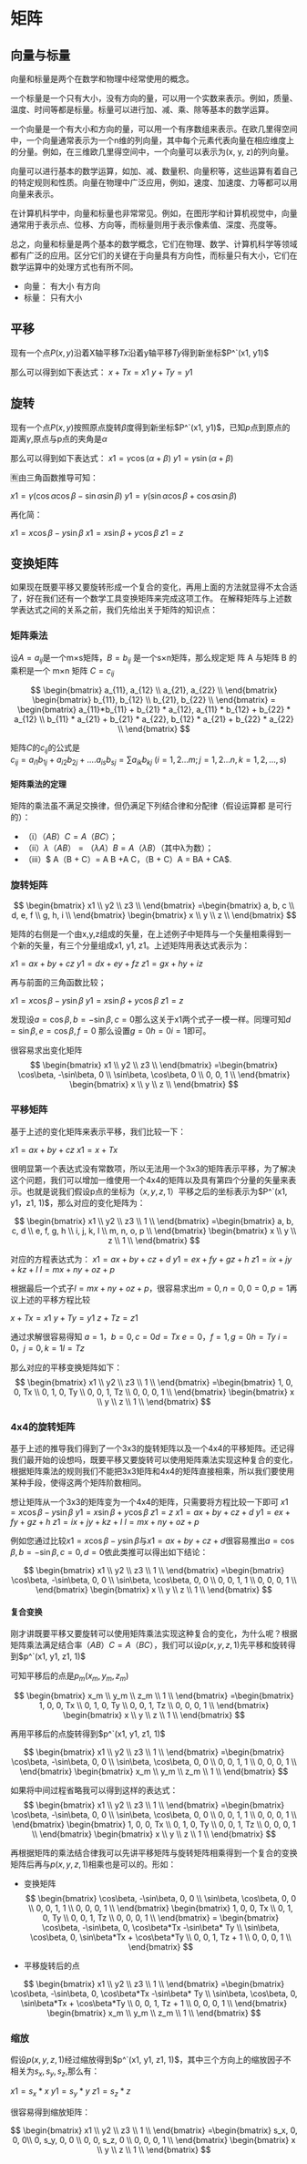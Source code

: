 # 矩阵

## 向量与标量

向量和标量是两个在数学和物理中经常使用的概念。

一个标量是一个只有大小，没有方向的量，可以用一个实数来表示。例如，质量、温度、时间等都是标量。标量可以进行加、减、乘、除等基本的数学运算。

一个向量是一个有大小和方向的量，可以用一个有序数组来表示。在欧几里得空间中，一个向量通常表示为一个n维的列向量，其中每个元素代表向量在相应维度上的分量。例如，在三维欧几里得空间中，一个向量可以表示为(x, y, z)的列向量。

向量可以进行基本的数学运算，如加、减、数量积、向量积等，这些运算有着自己的特定规则和性质。向量在物理中广泛应用，例如，速度、加速度、力等都可以用向量来表示。

在计算机科学中，向量和标量也非常常见。例如，在图形学和计算机视觉中，向量通常用于表示点、位移、方向等，而标量则用于表示像素值、深度、亮度等。

总之，向量和标量是两个基本的数学概念，它们在物理、数学、计算机科学等领域都有广泛的应用。区分它们的关键在于向量具有方向性，而标量只有大小，它们在数学运算中的处理方式也有所不同。

- 向量： 有大小 有方向
- 标量： 只有大小

## 平移
现有一个点$P(x, y)$沿着X轴平移$Tx$沿着y轴平移$Ty$得到新坐标$P^`(x1, y1)$

那么可以得到如下表达式：
$x + Tx = x1$
$y + Ty = y1$

## 旋转
现有一个点$P(x, y)$按照原点旋转$\beta$度得到新坐标$P^`(x1, y1)$，已知$p$点到原点的距离$\gamma$,原点与p点的夹角是$\alpha$

那么可以得到如下表达式：
$x1 = \gamma\cos(\alpha + \beta)$
$y1 = \gamma\sin(\alpha + \beta)$

🈶由三角函数推导可知：

$x1 = \gamma(\cos\alpha\cos\beta - \sin\alpha\sin\beta)$
$y1 = \gamma(\sin\alpha\cos\beta + \cos\alpha\sin\beta)$

再化简：

$x1 = x\cos\beta - y\sin\beta$
$x1 = x\sin\beta + y\cos\beta$
$z1 = z$



## 变换矩阵

如果现在既要平移又要旋转形成一个复合的变化，再用上面的方法就显得不太合适了，好在我们还有一个数学工具变换矩阵来完成这项工作。
在解释矩阵与上述数学表达式之间的关系之前，我们先给出关于矩阵的知识点：

### 矩阵乘法

设$A=a_{ij}$是一个m×s矩阵，$B=b_{ij}$ 是一个s×n矩阵，那么规定矩
阵 A 与矩阵 B 的乘积是一个 m×n 矩阵 $C =c_{ij}$

$$
\begin{bmatrix}
 a_{11}, a_{12} \\
 a_{21}, a_{22} \\
 \end{bmatrix}
 \begin{bmatrix}
 b_{11}, b_{12} \\
 b_{21}, b_{22} \\
 \end{bmatrix} 
 = \begin{bmatrix}
 a_{11}*b_{11} + b_{21} * a_{12}, a_{11} * b_{12} + b_{22} *  a_{12} \\
 b_{11} * a_{21} + b_{21} * a_{22}, b_{12} * a_{21} + b_{22} * a_{22} \\
 \end{bmatrix}
$$

矩阵$C$的$c_{ij}$的公式是 \
$c_{ij} = a_{i1}b_{1j}+a_{i2}b_{2j}+....a_{is}b_{sj} = \displaystyle\sum a_{ik}b_{kj} \ (i = 1, 2 ... m; j = 1, 2 ... n, k = 1, 2, ..., s)$ 

#### 矩阵乘法的定理

矩阵的乘法虽不满足交换律，但仍满足下列结合律和分配律（假设运算都 是可行的）： 
- （i）$（A B）C = A（B C）$； 
- （ii）$λ（A B）=（λA）B = A（λB）$（其中λ为数）； 
- （iii）$ A（B + C）= A B +A C，（B + C）A = BA + CA$.

### 旋转矩阵

$$
\begin{bmatrix}
 x1 \\
 y2 \\
 z3 \\
 \end{bmatrix}
 =\begin{bmatrix}
 a, b, c \\
 d, e, f \\
 g, h, i \\
 \end{bmatrix} 
  \begin{bmatrix}
 x \\
 y \\
 z \\
 \end{bmatrix}
$$

矩阵的右侧是一个由x,y,z组成的矢量，在上述例子中矩阵与一个矢量相乘得到一个新的矢量，有三个分量组成x1, y1, z1。上述矩阵用表达式表示为：

$x1 = ax + by + cz$
$y1 = dx + ey + fz$
$z1 = gx + hy + iz$

再与前面的三角函数比较；

$x1 = x\cos\beta - y\sin\beta$
$y1 = x\sin\beta + y\cos\beta$
$z1 = z$

发现设$a = \cos\beta, b = -\sin\beta, c = 0$那么这关于x1两个式子一模一样。同理可知$d = \sin\beta, e = \cos\beta, f = 0$ 那么设置$g = 0 h = 0 i = 1$即可。

很容易求出变化矩阵
$$
\begin{bmatrix}
 x1 \\
 y2 \\
 z3 \\
 \end{bmatrix}
 =\begin{bmatrix}
 \cos\beta, -\sin\beta, 0 \\
 \sin\beta, \cos\beta, 0 \\
 0, 0, 1 \\
 \end{bmatrix} 
  \begin{bmatrix}
 x \\
 y \\
 z \\
 \end{bmatrix}
$$


### 平移矩阵

基于上述的变化矩阵来表示平移，我们比较一下：

$x1 = ax + by + cz$
$x1 = x + Tx$

很明显第一个表达式没有常数项，所以无法用一个3x3的矩阵表示平移，为了解决这个问题，我们可以增加一维使用一个4x4的矩阵以及具有第四个分量的矢量来表示。也就是说我们假设p点的坐标为$（x,y,z,1）$平移之后的坐标表示为$P^`(x1, y1，z1, 1)$，那么对应的变化矩阵为：

$$
\begin{bmatrix}
 x1 \\
 y2 \\
 z3 \\
 1 \\ 
 \end{bmatrix}
 =\begin{bmatrix}
 a, b, c, d \\
 e, f, g, h \\
 i, j, k, l \\
 m, n, o, p \\
 \end{bmatrix} 
  \begin{bmatrix}
 x \\
 y \\
 z \\
 1 \\
 \end{bmatrix}
$$

对应的方程表达式为：
$x1 = ax + by + cz + d$
$y1 = ex + fy + gz + h$
$z1 = ix + jy + kz + l$
$l = mx + ny + oz + p$

根据最后一个式子$l = mx + ny + oz + p$，很容易求出$m = 0, n = 0, 0 = 0, p = 1$再议上述的平移方程比较

$x + Tx = x1$
$y + Ty = y1$
$z + Tz = z1$

通过求解很容易得知 
$a = 1， b = 0, c = 0 d = Tx$
$e = 0， f = 1, g = 0 h = Ty$
$i = 0， j = 0, k = 1 l = Tz$

那么对应的平移变换矩阵如下：
$$
\begin{bmatrix}
 x1 \\
 y2 \\
 z3 \\
 1 \\ 
 \end{bmatrix}
 =\begin{bmatrix}
 1, 0, 0, Tx \\
 0, 1, 0, Ty \\
 0, 0, 1, Tz \\
 0, 0, 0, 1 \\
 \end{bmatrix} 
  \begin{bmatrix}
 x \\
 y \\
 z \\
 1 \\
 \end{bmatrix}
$$

### 4x4的旋转矩阵

基于上述的推导我们得到了一个3x3的旋转矩阵以及一个4x4的平移矩阵。还记得我们最开始的设想吗，既要平移又要旋转可以使用矩阵乘法实现这种复合的变化，根据矩阵乘法的规则我们不能把3x3矩阵和4x4的矩阵直接相乘，所以我们要使用某种手段，使得这两个矩阵阶数相同。

想让矩阵从一个3x3的矩阵变为一个4x4的矩阵，只需要将方程比较一下即可
$x1 = x\cos\beta - y\sin\beta$
$y1 = x\sin\beta + y\cos\beta$
$z1 = z$
$x1 = ax + by + cz + d$
$y1 = ex + fy + gz + h$
$z1 = ix + jy + kz + l$
$l = mx + ny + oz + p$

例如您通过比较$x1 = x\cos\beta - y\sin\beta$与$x1 = ax + by + cz + d$很容易推出$a = \cos\beta, b = -\sin\beta, c = 0, d = 0$依此类推可以得出如下结论：

$$
\begin{bmatrix}
 x1 \\
 y2 \\
 z3 \\
 1 \\ 
 \end{bmatrix}
 =\begin{bmatrix}
 \cos\beta, -\sin\beta, 0, 0 \\
 \sin\beta, \cos\beta, 0, 0 \\
 0, 0, 1, 1 \\
 0, 0, 0, 1 \\
 \end{bmatrix} 
  \begin{bmatrix}
 x \\
 y \\
 z \\
 1 \\
 \end{bmatrix}
$$

#### 复合变换

刚才讲既要平移又要旋转可以使用矩阵乘法实现这种复合的变化，为什么呢？根据矩阵乘法满足结合率$（A B）C = A（B C）$，我们可以设$p(x, y, z, 1)$先平移和旋转得到$p^`(x1, y1, z1, 1)$

可知平移后的点是$p_m(x_m, y_m, z_m)$

$$
\begin{bmatrix}
 x_m \\
 y_m \\
 z_m \\
 1 \\ 
 \end{bmatrix}
 =\begin{bmatrix}
 1, 0, 0, Tx \\
 0, 1, 0, Ty \\
 0, 0, 1, Tz \\
 0, 0, 0, 1 \\
 \end{bmatrix} 
  \begin{bmatrix}
 x \\
 y \\
 z \\
 1 \\
 \end{bmatrix}
$$

再用平移后的点旋转得到$p^`(x1, y1, z1, 1)$

$$
\begin{bmatrix}
 x1 \\
 y2 \\
 z3 \\
 1 \\ 
 \end{bmatrix}
 =\begin{bmatrix}
 \cos\beta, -\sin\beta, 0, 0 \\
 \sin\beta, \cos\beta, 0, 0 \\
 0, 0, 1, 1 \\
 0, 0, 0, 1 \\
 \end{bmatrix} 
  \begin{bmatrix}
 x_m \\
 y_m \\
 z_m \\
 1 \\
 \end{bmatrix}
$$

如果将中间过程省略我可以得到这样的表达式：
$$
\begin{bmatrix}
 x1 \\
 y2 \\
 z3 \\
 1 \\ 
 \end{bmatrix}
 =\begin{bmatrix}
 \cos\beta, -\sin\beta, 0, 0 \\
 \sin\beta, \cos\beta, 0, 0 \\
 0, 0, 1, 1 \\
 0, 0, 0, 1 \\
 \end{bmatrix} 
  \begin{bmatrix}
 1, 0, 0, Tx \\
 0, 1, 0, Ty \\
 0, 0, 1, Tz \\
 0, 0, 0, 1 \\
 \end{bmatrix} 
  \begin{bmatrix}
 x \\
 y \\
 z \\
 1 \\
 \end{bmatrix}
$$

再根据矩阵的乘法结合律我可以先讲平移矩阵与旋转矩阵相乘得到一个复合的变换矩阵后再与$p(x, y, z, 1)$相乘也是可以的。形如：

- 变换矩阵
$$
\begin{bmatrix}
 \cos\beta, -\sin\beta, 0, 0 \\
 \sin\beta, \cos\beta, 0, 0 \\
 0, 0, 1, 1 \\
 0, 0, 0, 1 \\
 \end{bmatrix} 
  \begin{bmatrix}
 1, 0, 0, Tx \\
 0, 1, 0, Ty \\
 0, 0, 1, Tz \\
 0, 0, 0, 1 \\
 \end{bmatrix} = 
 \begin{bmatrix}
 \cos\beta, -\sin\beta, 0, \cos\beta*Tx -\sin\beta* Ty \\
 \sin\beta, \cos\beta, 0, \sin\beta*Tx + \cos\beta*Ty \\
 0, 0, 1, Tz + 1 \\
 0, 0, 0, 1 \\
 \end{bmatrix}
 $$

- 平移旋转后的点

$$
\begin{bmatrix}
 x1 \\
 y2 \\
 z3 \\
 1 \\ 
 \end{bmatrix}
 =\begin{bmatrix}
 \cos\beta, -\sin\beta, 0, \cos\beta*Tx -\sin\beta* Ty \\
 \sin\beta, \cos\beta, 0, \sin\beta*Tx + \cos\beta*Ty \\
 0, 0, 1, Tz + 1 \\
 0, 0, 0, 1 \\
 \end{bmatrix}
  \begin{bmatrix}
 x_m \\
 y_m \\
 z_m \\
 1 \\
 \end{bmatrix}
$$


### 缩放

假设$p(x, y, z, 1)$经过缩放得到$p^`(x1, y1, z1, 1)$，其中三个方向上的缩放因子不相关为$s_x, s_y, s_z$,那么有：

$x1 = s_x * x$
$y1 = s_y * y$
$z1 = s_z * z$

很容易得到缩放矩阵：

$$
\begin{bmatrix}
 x1 \\
 y2 \\
 z3 \\
 1 \\ 
 \end{bmatrix}
 =\begin{bmatrix}
 s_x, 0, 0, 0\\
 0, s_y, 0, 0 \\
 0, 0, s_z, 0 \\
 0, 0, 0, 1 \\
 \end{bmatrix}
  \begin{bmatrix}
 x \\
 y \\
 z \\
 1 \\
 \end{bmatrix}
$$
